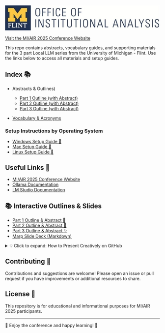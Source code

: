 <p align="center">
  <img src="images/logo_IA.jpg" alt="Conference Logo" width="1000"/>
</p>

[Visit the MI/AIR 2025 Conference Website](https://sites.google.com/miair.org/miair2023/home)

This repo contains abstracts, vocabulary guides, and supporting materials for the 3 part Local LLM series from the University of Michigan - Flint. Use the links below to access all materials and setup guides.

## Index 📚

- Abstracts & Outlines)
  - [Part 1 Outline (with Abstract)](abstracts/part1_outline.md)
  - [Part 2 Outline (with Abstract)](abstracts/part2_outline.md)
  - [Part 3 Outline (with Abstract)](abstracts/part3_outline.md)

- [Vocabulary & Acronyms](docs/vocabulary_and_acronyms.md)

### Setup Instructions by Operating System
- [Windows Setup Guide 🦟](setup/WINDOWS_SETUP.md)
- [Mac Setup Guide 🍏](setup/MAC_SETUP.md)
- [Linux Setup Guide 🐧](setup/LINUX_SETUP.md)

## Useful Links 🔗

- [MI/AIR 2025 Conference Website](https://sites.google.com/miair.org/miair2023/home)
- [Ollama Documentation](https://github.com/ollama/ollama/tree/main/docs)
- [LM Studio Documentation](https://lmstudio.ai/docs/app)

## 📚 Interactive Outlines & Slides

- [Part 1 Outline & Abstract 🤖](abstracts/part1_outline.md)
- [Part 2 Outline & Abstract 🔗](abstracts/part2_outline.md)
- [Part 3 Outline & Abstract ✨](abstracts/part3_outline.md)
- [Marp Slide Deck (Markdown)](SLIDES.md)

<details>
  <summary>💡 Click to expand: How to Present Creatively on GitHub</summary>

  - Use the outlines above for a step-by-step, emoji-enhanced walkthrough.
  - Open [SLIDES.md](SLIDES.md) for a slide-style experience (works with Marp or as a readable Markdown file).
  - See the [Presentation Guide](.github/PRESENTATION_GUIDE.md) for more creative ideas.
  - Join the [Discussions](.github/DISCUSSIONS.md) for Q&A and collaboration.
  - Watch the [demo GIF](.github/assets/demo.gif) for a workflow example.

</details>

## Contributing 🤝

Contributions and suggestions are welcome! Please open an issue or pull request if you have improvements or additional resources to share.

## License 📜

This repository is for educational and informational purposes for MI/AIR 2025 participants.

---

🎉 Enjoy the conference and happy learning! 🎉
